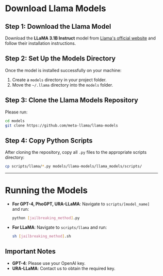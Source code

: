 # Download Llama Models

## Step 1: Download the Llama Model
Download the **LLaMA 3.1B Instruct** model from [Llama's official website](https://www.llama.com/llama-downloads/) and follow their installation instructions.

## Step 2: Set Up the Models Directory
Once the model is installed successfully on your machine:

1. Create a `models` directory in your project folder.
2. Move the `~/.llama` directory into the `models` folder.

## Step 3: Clone the Llama Models Repository
Please run:

```sh
cd models
git clone https://github.com/meta-llama/llama-models
```

## Step 4: Copy Python Scripts
After cloning the repository, copy all `.py` files to the appropriate scripts directory:

```sh
cp scripts/llama/*.py models/llama-models/llama_models/scripts/
```

---

# Running the Models

- **For GPT-4, PhoGPT, URA-LLaMA**: Navigate to `scripts/[model_name]` and run:
  ```sh
  python [jailbreaking_method].py
  ```
- **For LLaMA**: Navigate to `scripts/llama` and run:
  ```sh
  sh [jailbreaking_method].sh
  ```

## Important Notes
- **GPT-4**: Please use your OpenAI key.
- **URA-LLaMA**: Contact us to obtain the required key.
